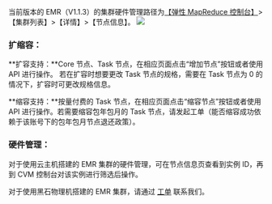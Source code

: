 当前版本的 EMR（V1.1.3）的集群硬件管理路径为[【弹性 MapReduce 控制台】](http://console.tce.fsphere.cn/emr)>【集群列表】>【详情】>【节点信息】。
![](http://imgcache.tcecqpoc.fsphere.cn/image/main.qcloudimg.com/raw/f7f86327da79a30f81f4e805450264ac.png)
### 扩缩容： 
**扩容支持：**Core 节点、Task 节点，在相应页面点击“增加节点”按钮或者使用 API 进行操作。
若在扩容时想要更改 Task 节点的规格，需要在 Task 节点为 0 的情况下，扩容时可更改规格信息。

**缩容支持：**按量付费的 Task 节点，在相应页面点击“缩容节点”按钮或者使用 API 进行操作。若需要缩容包年包月的 Task 节点，请发起工单（能否缩容成功依赖于该账号下的包年包月节点退还政策）。

### 硬件管理：
对于使用云主机搭建的 EMR 集群的硬件管理，可在节点信息页查看到实例 ID，再到 CVM 控制台对该实例进行筛选后操作。

对于使用黑石物理机搭建的 EMR 集群，请通过 [工单](http://console.tce.fsphere.cn/workorder/category) 联系我们。
